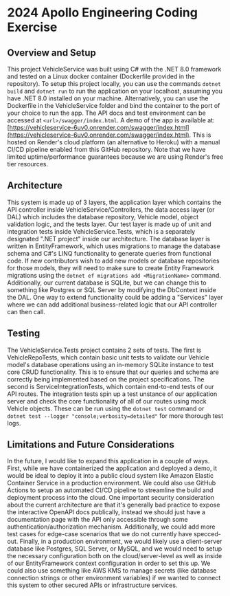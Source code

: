 # 2024 Apollo Engineering Coding Exercise

## Overview and Setup
This project VehicleService was built using C# with the .NET 8.0 framework and tested on a Linux docker container (Dockerfile provided in the repository). To setup this project locally, you can use the commands `dotnet build` and `dotnet run` to run the application on your localhost, assuming you have .NET 8.0 installed on your machine. Alternatively, you can use the Dockerfile in the VehicleService folder and bind the container to the port of your choice to run the app. The API docs and test environment can be accessed at `<url>/swagger/index.html`. A demo of the app is available at: [https://vehicleservice-6uv0.onrender.com/swagger/index.html](https://vehicleservice-6uv0.onrender.com/swagger/index.html). This is hosted on Render's cloud platform (an alternative to Heroku) with a manual CI/CD pipeline enabled from this GitHub repository. Note that we have limited uptime/performance guarantees because we are using Render's free tier resources.

## Architecture
This system is made up of 3 layers, the application layer which contains the API controller inside VehicleService/Controllers, the data access layer (or DAL) which includes the database repository, Vehicle model, object validation logic, and the tests layer. Our test layer is made up of unit and integration tests inside VehicleService.Tests, which is a separately designated ".NET project" inside our architecture. The database layer is written in EntityFramework, which uses migrations to manage the database schema and C#'s LINQ functionality to generate queries from functional code. If new contributors wish to add new models or database repositories for those models, they will need to make sure to create Entity Framework migrations using the `dotnet ef migrations add <MigrationName>` command. Additionally, our current database is SQLite, but we can change this to something like Postgres or SQL Server by modifying the DbContext inside the DAL. One way to extend functionality could be adding a "Services" layer where we can add additional business-related logic that our API controller can then call.

## Testing
The VehicleService.Tests project contains 2 sets of tests. The first is VehicleRepoTests, which contain basic unit tests to validate our Vehicle model's database operations using an in-memory SQLite instance to test core CRUD functionality. This is to ensure that our queries and schema are correctly being implemented based on the project specifications. The second is ServiceIntegrationTests, which contain end-to-end tests of our API routes. The integration tests spin up a test unstance of our application server and check the core functionality of all of our routes using mock Vehicle objects. These can be run using the `dotnet test` command or `dotnet test --logger "console;verbosity=detailed"` for more thorough test logs.

## Limitations and Future Considerations

In the future, I would like to expand this application in a couple of ways. First, while we have containerized the application and deployed a demo, it would be ideal to deploy it into a public cloud system like Amazon Elastic Container Service in a production environment. We could also use GitHub Actions to setup an automated CI/CD pipeline to streamline the build and deployment process into the cloud. One important security consideration about the current architecture are that it's generally bad practice to expose the interactive OpenAPI docs publically, instead we should just have a documentation page with the API only accessible through some authentication/authorization mechanism. Additionally, we could add more test cases for edge-case scenarios that we do not currently have specced-out. Finally, in a production environment, we would likely use a client-server database like Postgres, SQL Server, or MySQL, and we would need to setup the necessary configuration both on the cloud/server-level as well as inside of our EntityFramework context configuration in order to set this up. We could also use something like AWS KMS to manage secrets (like database connection strings or other environment variables) if we wanted to connect this system to other secured APIs or infrastructure services.
